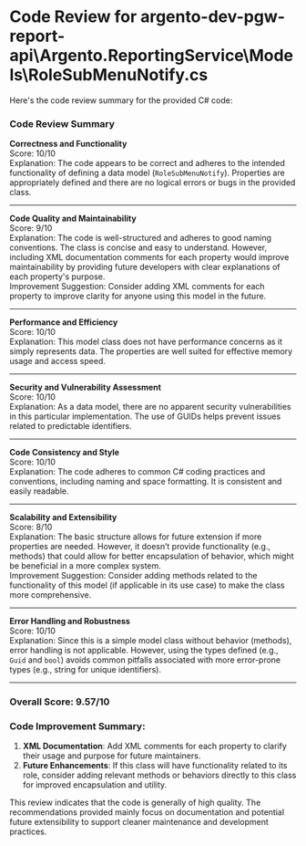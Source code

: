 # Code Review for argento-dev-pgw-report-api\Argento.ReportingService\Models\RoleSubMenuNotify.cs

Here's the code review summary for the provided C# code:

### Code Review Summary

**Correctness and Functionality**  
Score: 10/10  
Explanation: The code appears to be correct and adheres to the intended functionality of defining a data model (`RoleSubMenuNotify`). Properties are appropriately defined and there are no logical errors or bugs in the provided class.

---

**Code Quality and Maintainability**  
Score: 9/10  
Explanation: The code is well-structured and adheres to good naming conventions. The class is concise and easy to understand. However, including XML documentation comments for each property would improve maintainability by providing future developers with clear explanations of each property's purpose.  
Improvement Suggestion: Consider adding XML comments for each property to improve clarity for anyone using this model in the future.

---

**Performance and Efficiency**  
Score: 10/10  
Explanation: This model class does not have performance concerns as it simply represents data. The properties are well suited for effective memory usage and access speed.

---

**Security and Vulnerability Assessment**  
Score: 10/10  
Explanation: As a data model, there are no apparent security vulnerabilities in this particular implementation. The use of GUIDs helps prevent issues related to predictable identifiers.

---

**Code Consistency and Style**  
Score: 10/10  
Explanation: The code adheres to common C# coding practices and conventions, including naming and space formatting. It is consistent and easily readable.

---

**Scalability and Extensibility**  
Score: 8/10  
Explanation: The basic structure allows for future extension if more properties are needed. However, it doesn’t provide functionality (e.g., methods) that could allow for better encapsulation of behavior, which might be beneficial in a more complex system.  
Improvement Suggestion: Consider adding methods related to the functionality of this model (if applicable in its use case) to make the class more comprehensive.

---

**Error Handling and Robustness**  
Score: 10/10  
Explanation: Since this is a simple model class without behavior (methods), error handling is not applicable. However, using the types defined (e.g., `Guid` and `bool`) avoids common pitfalls associated with more error-prone types (e.g., string for unique identifiers).

---

### Overall Score: 9.57/10

### Code Improvement Summary:
1. **XML Documentation**: Add XML comments for each property to clarify their usage and purpose for future maintainers.
2. **Future Enhancements**: If this class will have functionality related to its role, consider adding relevant methods or behaviors directly to this class for improved encapsulation and utility.

This review indicates that the code is generally of high quality. The recommendations provided mainly focus on documentation and potential future extensibility to support cleaner maintenance and development practices.